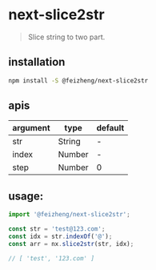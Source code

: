 # next-slice2str
> Slice string to two part.

## installation
```bash
npm install -S @feizheng/next-slice2str
```

## apis
| argument | type   | default |
|----------|--------|---------|
| str      | String | -       |
| index    | Number | -       |
| step     | Number | 0       |

## usage:
```js
import '@feizheng/next-slice2str';

const str = 'test@123.com';
const idx = str.indexOf('@');
const arr = nx.slice2str(str, idx);

// [ 'test', '123.com' ]
```

